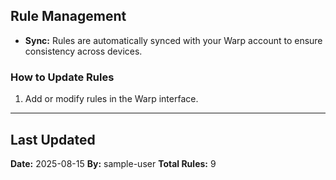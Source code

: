 ## Rule Management

- **Sync:** Rules are automatically synced with your Warp account to ensure consistency across devices.

### How to Update Rules
1. Add or modify rules in the Warp interface.

---

## Last Updated
**Date:** 2025-08-15
**By:** sample-user
**Total Rules:** 9

